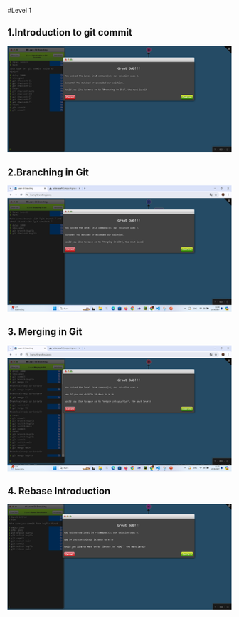 #Level 1

## 1.Introduction to git commit

![alt text](image.png)

## 2.Branching in Git

![alt text](image-1.png)

## 3. Merging in Git
![alt text](image-2.png)

## 4. Rebase Introduction
![alt text](image-3.png)

